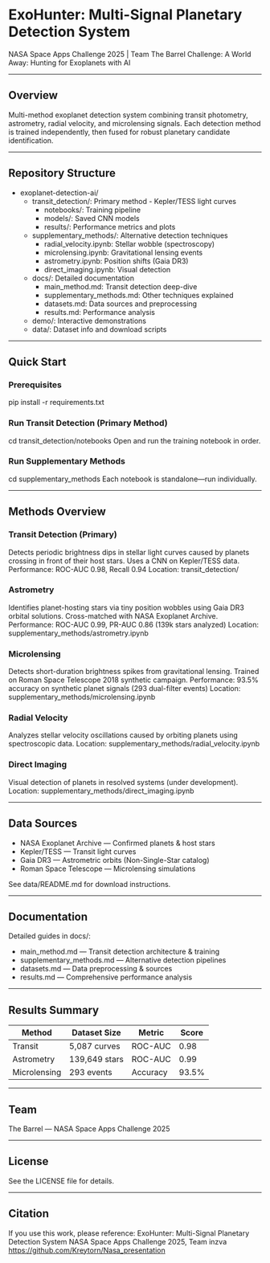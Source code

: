 # ExoHunter: Multi-Signal Planetary Detection System
NASA Space Apps Challenge 2025 | Team The Barrel
Challenge: A World Away: Hunting for Exoplanets with AI

---

## Overview
Multi-method exoplanet detection system combining transit photometry, astrometry, radial velocity, and microlensing signals. Each detection method is trained independently, then fused for robust planetary candidate identification.

---

## Repository Structure
- exoplanet-detection-ai/
  - transit_detection/: Primary method - Kepler/TESS light curves
    - notebooks/: Training pipeline
    - models/: Saved CNN models
    - results/: Performance metrics and plots
  - supplementary_methods/: Alternative detection techniques
    - radial_velocity.ipynb: Stellar wobble (spectroscopy)
    - microlensing.ipynb: Gravitational lensing events
    - astrometry.ipynb: Position shifts (Gaia DR3)
    - direct_imaging.ipynb: Visual detection
  - docs/: Detailed documentation
    - main_method.md: Transit detection deep-dive
    - supplementary_methods.md: Other techniques explained
    - datasets.md: Data sources and preprocessing
    - results.md: Performance analysis
  - demo/: Interactive demonstrations
  - data/: Dataset info and download scripts

---

## Quick Start

### Prerequisites
pip install -r requirements.txt

### Run Transit Detection (Primary Method)
cd transit_detection/notebooks
Open and run the training notebook in order.

### Run Supplementary Methods
cd supplementary_methods
Each notebook is standalone—run individually.

---

## Methods Overview

### Transit Detection (Primary)
Detects periodic brightness dips in stellar light curves caused by planets crossing in front of their host stars. Uses a CNN on Kepler/TESS data.
Performance: ROC-AUC 0.98, Recall 0.94
Location: transit_detection/

### Astrometry
Identifies planet-hosting stars via tiny position wobbles using Gaia DR3 orbital solutions. Cross-matched with NASA Exoplanet Archive.
Performance: ROC-AUC 0.99, PR-AUC 0.86 (139k stars analyzed)
Location: supplementary_methods/astrometry.ipynb

### Microlensing
Detects short-duration brightness spikes from gravitational lensing. Trained on Roman Space Telescope 2018 synthetic campaign.
Performance: 93.5% accuracy on synthetic planet signals (293 dual-filter events)
Location: supplementary_methods/microlensing.ipynb

### Radial Velocity
Analyzes stellar velocity oscillations caused by orbiting planets using spectroscopic data.
Location: supplementary_methods/radial_velocity.ipynb

### Direct Imaging
Visual detection of planets in resolved systems (under development).
Location: supplementary_methods/direct_imaging.ipynb

---

## Data Sources
- NASA Exoplanet Archive — Confirmed planets & host stars
- Kepler/TESS — Transit light curves
- Gaia DR3 — Astrometric orbits (Non-Single-Star catalog)
- Roman Space Telescope — Microlensing simulations

See data/README.md for download instructions.

---

## Documentation
Detailed guides in docs/:
- main_method.md — Transit detection architecture & training
- supplementary_methods.md — Alternative detection pipelines
- datasets.md — Data preprocessing & sources
- results.md — Comprehensive performance analysis

---

## Results Summary
Method | Dataset Size | Metric   | Score
------ | -------------|----------|------
Transit | 5,087 curves | ROC-AUC | 0.98
Astrometry | 139,649 stars | ROC-AUC | 0.99
Microlensing | 293 events | Accuracy | 93.5%

---

## Team
The Barrel — NASA Space Apps Challenge 2025

---

## License
See the LICENSE file for details.

---

## Citation
If you use this work, please reference:
ExoHunter: Multi-Signal Planetary Detection System
NASA Space Apps Challenge 2025, Team inzva
https://github.com/Kreytorn/Nasa_presentation



